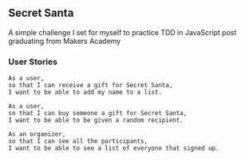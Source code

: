## Secret Santa

A simple challenge I set for myself to practice TDD in JavaScript post graduating from Makers Academy

### User Stories

```
As a user,
so that I can receive a gift for Secret Santa,
I want to be able to add my name to a list.

As a user,
so that I can buy someone a gift for Secret Santa,
I want to be able to be given a random recipient.

As an organizer, 
so that I can see all the participants,
I want to be able to see a list of everyone that signed up.
```

